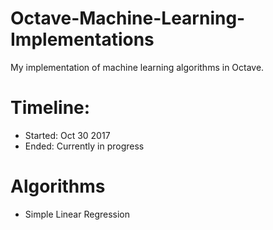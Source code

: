 # Octave-Machine-Learning-Implementations
My implementation of machine learning algorithms in Octave.

# Timeline:
- Started:  Oct 30 2017
- Ended:  Currently in progress
  
# Algorithms
* Simple Linear Regression
